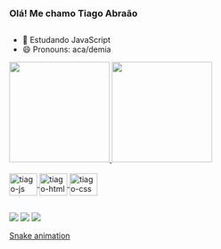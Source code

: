 ### Olá! Me chamo Tiago Abraão

##

- 🔭 Estudando JavaScript
- 😄 Pronouns: aca/demia

<div>
  <a href="https://github.com/tiagoabra5">
  <img height="180em" src="https://github-readme-stats.vercel.app/api?username=tiagoabra5&show_icons=true&theme=tokyonight"/>
  <img height="180em" src="https://github-readme-stats.vercel.app/api/top-langs/?username=tiagoabra5&layout=compact&langs_count=8&theme=tokyonight"/>
</div>

<div style="display inline-block"><br>
  <img align="center" alt="tiago-js" height="40" width="50" src="https://cdn.jsdelivr.net/gh/devicons/devicon/icons/javascript/javascript-original.svg">
  <img align="center" alt="tiago-html" height="40" width="50" src="https://cdn.jsdelivr.net/gh/devicons/devicon/icons/html5/html5-original.svg">
  <img align="center" alt="tiago-css" height="40" width="50" src="https://cdn.jsdelivr.net/gh/devicons/devicon/icons/css3/css3-original.svg">
</div>

##

<div>
  <a href="https://www.linkedin.com/in/tiago-abra%C3%A3o-42b61323b/" target="_blank"><img src="https://img.shields.io/badge/LinkedIn-0077B5?style=for-the-badge&logo=linkedin&logoColor=white" target="_blank"></a>
  <a href="mailto:tiagoaoluz@cetii.pe.senac.br" target="_blank"><img src="https://img.shields.io/badge/Gmail-D14836?style=for-the-badge&logo=gmail&logoColor=white" target="_blank"></a>
  <a href="https://instagram.com/tiagoabra.sf/" target="_blank"><img src="https://img.shields.io/badge/Instagram-E4405F?style=for-the-badge&logo=instagram&logoColor=white" target="_blank"></a>
</div>

[Snake animation](https://github.com/tiagoabra5/tiagoabra5/blob/output/github-contribution-grid-snake.svg)

